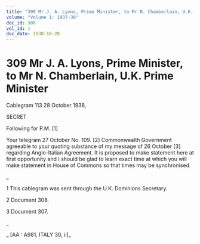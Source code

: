 ```yaml
---
title: "309 Mr J. A. Lyons, Prime Minister, to Mr N. Chamberlain, U.K. Prime Minister"
volume: "Volume 1: 1937-38"
doc_id: 308
vol_id: 1
doc_date: 1938-10-28
---
```


# 309 Mr J. A. Lyons, Prime Minister, to Mr N. Chamberlain, U.K. Prime Minister

Cablegram 113 28 October 1938,

SECRET

Following for P.M. [1]

Your telegram 27 October No. 109. [2] Commonwealth Government agreeable to your quoting substance of my message of 26 October [3] regarding Anglo-Italian Agreement. It is proposed to make statement here at first opportunity and I should be glad to learn exact time at which you will make statement in House of Commons so that times may be synchronised.

_

1 This cablegram was sent through the U.K. Dominions Secretary.

2 Document 308.

3 Document 307.

_

_ [AA : A981, ITALY 30, ii]_
